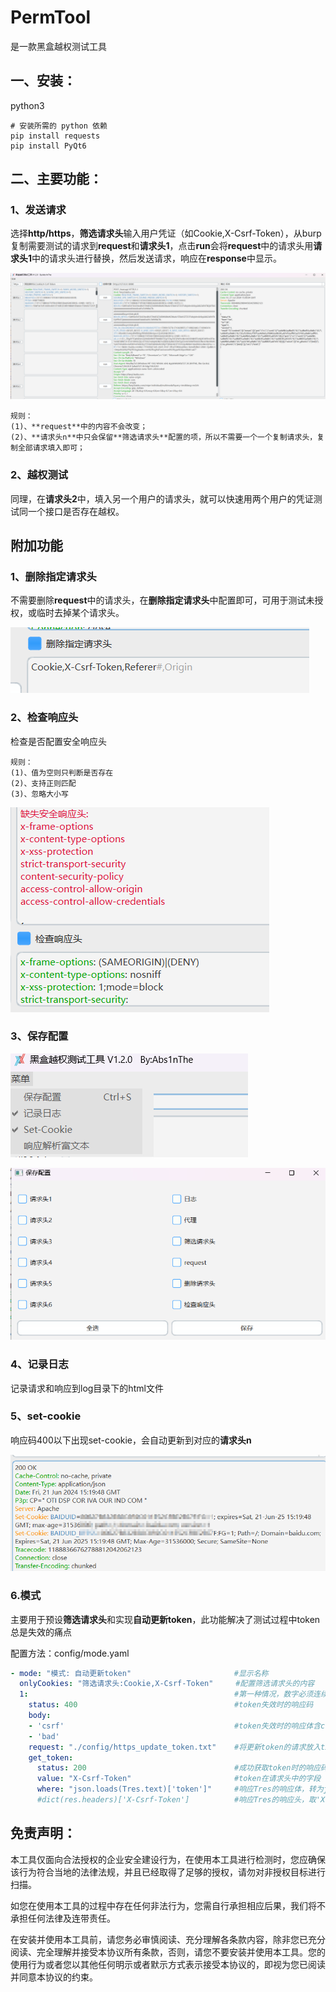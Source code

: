 # PermTool

是一款黑盒越权测试工具

## 一、安装：

python3

```
# 安装所需的 python 依赖
pip install requests
pip install PyQt6
```

## 二、主要功能：

### 1、发送请求

选择**http/https**，**筛选请求头**输入用户凭证（如Cookie,X-Csrf-Token），从burp复制需要测试的请求到**request**和**请求头1**，点击**run**会将**request**中的请求头用**请求头1**中的请求头进行替换，然后发送请求，响应在**response**中显示。

![](img/zxuucd.png)

```
规则：
(1)、**request**中的内容不会改变；
(2)、**请求头n**中只会保留**筛选请求头**配置的项，所以不需要一个一个复制请求头，复制全部请求填入即可；
```

### 2、越权测试

同理，在**请求头2**中，填入另一个用户的请求头，就可以快速用两个用户的凭证测试同一个接口是否存在越权。

## 附加功能

### 1、删除指定请求头

不需要删除**request**中的请求头，在**删除指定请求头**中配置即可，可用于测试未授权，或临时去掉某个请求头。

![](img/yhcmfg.png)

### 2、检查响应头

检查是否配置安全响应头

```
规则：
(1)、值为空则只判断是否存在
(2)、支持正则匹配
(3)、忽略大小写
```

![](img/tmaeam.png)

### 3、保存配置

![](img/mmiudk.png)

![](img/rjygbn.png)

### 4、记录日志

记录请求和响应到log目录下的html文件

### 5、set-cookie

响应码400以下出现set-cookie，会自动更新到对应的**请求头n**

![](img/wyxxeg.png)

### 6.模式

主要用于预设**筛选请求头**和实现**自动更新token**，此功能解决了测试过程中token总是失效的痛点

配置方法：config/mode.yaml

```yaml
- mode: "模式: 自动更新token"                       #显示名称
  onlyCookies: "筛选请求头:Cookie,X-Csrf-Token"     #配置筛选请求头的内容
  1:                                              #第一种情况，数字必须连续
    status: 400                                   #token失效时的响应码
    body:
    - 'csrf'                                      #token失效时的响应体含csrf或bad
    - 'bad'
    request: "./config/https_update_token.txt"    #将更新token的请求放入txt，文件名中有https，则使用https请求
    get_token:
      status: 200                                 #成功获取token时的响应码
      value: "X-Csrf-Token"                       #token在请求头中的字段
      where: "json.loads(Tres.text)['token']"     #响应Tres的响应体，转为json格式，取'token'的值，为新的token
      #dict(res.headers)['X-Csrf-Token']          #响应Tres的响应头，取'X-Csrf-Token'的值，为新的token
```



## 免责声明：

本工具仅面向合法授权的企业安全建设行为，在使用本工具进行检测时，您应确保该行为符合当地的法律法规，并且已经取得了足够的授权，请勿对非授权目标进行扫描。

如您在使用本工具的过程中存在任何非法行为，您需自行承担相应后果，我们将不承担任何法律及连带责任。

在安装并使用本工具前，请您务必审慎阅读、充分理解各条款内容，除非您已充分阅读、完全理解并接受本协议所有条款，否则，请您不要安装并使用本工具。您的使用行为或者您以其他任何明示或者默示方式表示接受本协议的，即视为您已阅读并同意本协议的约束。